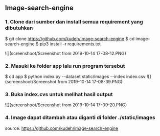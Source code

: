 ## Image-search-engine
### 1. Clone dari sumber dan install semua requirement yang dibutuhkan 

$ git clone https://github.com/kudeh/image-search-engine
$ cd image-search-engine
$ pip3 install -r requirements.txt

![](screenshoot/Screenshot from 2019-10-14 17-08-12.PNG)

### 2. Masuki ke folder app lalu run program tersebut
$ cd app
$ python index.py --dataset static/images --index index.csv
![](screenshoot/Screenshot from 2019-10-14 17-08-39.PNG)

### 3. Buka index.cvs untuk melihat hasil output
![](screenshoot/Screenshot from 2019-10-14 17-09-20.PNG)

### 4. Image dapat ditambah atau diganti di folder ./static/images

source: https://github.com/kudeh/image-search-engine
